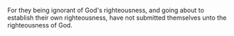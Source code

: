 For they being ignorant of God's righteousness, and going about to establish their own righteousness, have not submitted themselves unto the righteousness of God.
